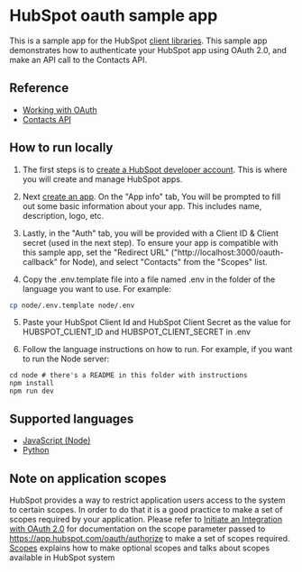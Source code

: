 # HubSpot oauth sample app

This is a sample app for the HubSpot [client libraries](https://developers.hubspot.com/docs/api/overview). This sample app demonstrates how to authenticate your HubSpot app using OAuth 2.0, and make an API call to the Contacts API.

## Reference

- [Working with OAuth](https://developers.hubspot.com/docs/api/working-with-oauth)
- [Contacts API ](https://developers.hubspot.com/docs/api/crm/contacts)
 
## How to run locally

1. The first steps is to [create a HubSpot developer account](https://developers.hubspot.com/docs/api/developer-tools-overview). This is where you will create and manage HubSpot apps. 
2. Next [create an app](https://developers.hubspot.com/docs/api/creating-an-app). On the "App info" tab, You will be prompted to fill out some basic information about your app. This includes name, description, logo, etc.  
3. Lastly, in the "Auth" tab, you will be provided with a Client ID & Client secret (used in the next step). To ensure your app is compatible with this sample app, set the "Redirect URL" ("http://localhost:3000/oauth-callback" for Node), and select "Contacts" from the "Scopes" list.

4. Copy the .env.template file into a file named .env in the folder of the language you want to use. For example:

```bash
cp node/.env.template node/.env
```

5. Paste your HubSpot Client Id and HubSpot Client Secret as the value for HUBSPOT_CLIENT_ID and HUBSPOT_CLIENT_SECRET in .env 

6. Follow the language instructions on how to run. For example, if you want to run the Node server:

```
cd node # there's a README in this folder with instructions
npm install
npm run dev
```

## Supported languages

* [JavaScript (Node)](node/README.md)
* [Python](python/README.md)

## Note on application scopes
HubSpot provides a way to restrict application users access to the system to certain scopes. In order to do that it is a good practice to make a set of scopes required by your application.
Please refer to [Initiate an Integration with OAuth 2.0](https://developers.hubspot.com/docs/methods/oauth2/initiate-oauth-integration) for documentation on the scope parameter passed to https://app.hubspot.com/oauth/authorize to make a set of scopes required. [Scopes](https://developers.hubspot.com/docs/methods/oauth2/initiate-oauth-integration#scopes) explains how to make optional scopes and talks about scopes available in HubSpot system

